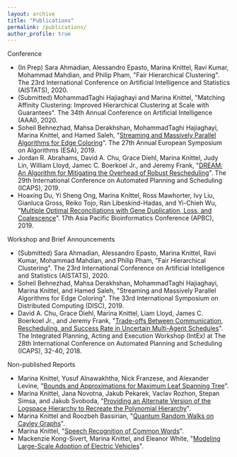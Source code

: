 ```yaml
---
layout: archive
title: "Publications"
permalink: /publications/
author_profile: true
---
```


Conference
* (In Prep) Sara Ahmadian, Alessandro Epasto, Marina Knittel, Ravi Kumar, Mohammad Mahdian, and Philip Pham, "Fair Hierarchical Clustering". The 23rd International Conference on Artificial Intelligence and Statistics (AISTATS), 2020.
* (Submitted) MohammadTaghi Hajiaghayi and Marina Knittel, "Matching Affinity Clustering: Improved Hierarchical Clustering at Scale with Guarantees". The 34th Annual Conference on Artificial Intelligence (AAAI), 2020. 
* Soheil Behnezhad, Mahsa Derakhshan, MohammadTaghi Hajiaghayi, Marina Knittel, and Hamed Saleh, "[Streaming and Massively Parallel Algorithms for Edge Coloring](https://mknittel.github.io/publications/Behnezhad-et-al-ESA-2019)". The 27th Annual European Symposium on Algorithms (ESA), 2019.
* Jordan R. Abrahams, David A. Chu, Grace Diehl, Marina Knittel, Judy Lin, William Lloyd, Jamec C. Boerkoel Jr., and Jeremy Frank, "[DREAM: An Algorithm for Mitigating the Overhead of Robust Rescheduling](https://mknittel.github.io/publications/Abrahams-et-al-ICAPS-2019)". The 29th International Conference on Automated Planning and Scheduling (ICAPS), 2019.
* Hoaxing  Du,  Yi  Sheng  Ong,  Marina  Knittel,  Ross  Mawhorter,  Ivy  Liu,  Gianluca  Gross,  Reiko Tojo, Ran Libeskind-Hadas, and Yi-Chieh Wu, "[Multiple Optimal Reconciliations with Gene Duplication,  Loss,  and  Coalescence](https://mknittel.github.io/publications/Du-et-al-APBC-2019)". 17th Asia Pacific Bioinformatics Conference (APBC), 2019.

Workshop and Brief Announcements
* (Submitted) Sara Ahmadian, Alessandro Epasto, Marina Knittel, Ravi Kumar, Mohammad Mahdian, and Philip Pham, "Fair Hierarchical Clustering". The 23rd International Conference on Artificial Intelligence and Statistics (AISTATS), 2020. 
* Soheil Behnezhad, Mahsa Derakhshan, MohammadTaghi Hajiaghayi, Marina Knittel, and Hamed Saleh, "Streaming and Massively Parallel Algorithms for Edge Coloring". The 33rd International Symposium on Distributed Computing (DISC), 2019.
* David A. Chu, Grace Diehl, Marina Knittel, Liam Lloyd, James C. Boerkoel Jr., and Jeremy Frank, "[Trade-offs Between Communication, Rescheduling, and Success Rate in Uncertain Multi-Agent Schedules](https://mknittel.github.io/publications/Chu-et-al-INTEX-2018)".  The Integrated Planning, Acting and Execution Workshop (IntEx) at The 28th International Conference on Automated Planning and Scheduling (ICAPS), 32-40, 2018.

Non-published Reports
* Marina Knittel, Yusuf Alnawakhtha, Nick Franzese, and Alexander Levine, "[Bounds and Approximations for Maximum Leaf Spanning Tree](https://mknittel.github.io/publications/Max-Leaf-Spanning-Tree)".
* Marina Knittel, Jana Novotna, Jakub Pekarek, Vaclav Rozhon, Stepan Simsa, and Jakub Svoboda, "[Providing an Alternate Version of the Logspace Hierarchy to Recreate the Polynomial Hierarchy](https://mknittel.github.io/publications/Polynomial-Hierarchy)".
* Marina Knittel and Roozbeh Bassirian, "[Quantum Random Walks on Cayley Graphs](https://mknittel.github.io/publications/Quantum-Random-Walks)". 
* Marina Knittel, "[Speech Recognition of Common Words](https://mknittel.github.io/publications/Speech-Recognition)".
* Mackenzie Kong-Sivert, Marina Knittel, and Eleanor White, "[Modeling Large-Scale Adoption of Electric Vehicles](https://mknittel.github.io/publications/Modeling-Vehicle-Adoption)".
